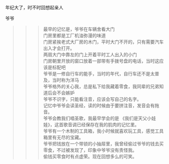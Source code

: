 年纪大了，时不时回想起亲人

爷爷  


>>> 最早的记忆是，爷爷在车辆舍看大门  
门房里都是工厂机油弥漫的味道  
门房紧挨老式大厂房的木门，平时大门不开的，只有需要汽车出入才会打开。  
两扇大门中靠左的门上开着平时工人出入的小门  
门房朝里开放的窗口放着一部带有手拨号盘的电话，当时这应该是标配吧  
爷爷是一修自行车的能手，当时的年代，自行车还不是太普及，当时称为洋马  
爷爷格外的关心我，总是私下给我藏着零食，我同辈的兄弟知道后会不会嫉妒  
爷爷不识字，只能看注音，应该会写自己的名字。  
记忆中爷爷会读圣经，读的时候由于要拼注音，发音会有拖音。  
爷爷会教我们唱圣歌，我最早学会的是 《我们是天父小娃娃》，这首歌音调已经保存在我的肌肉的记忆里。  
爷爷有一个木制的工具箱，我小时候就喜欢玩工具，感觉工具箱里有无尽的宝藏。  
爷爷把钱放在一个带锁的小抽屉里，我曾经偷过爷爷的钱去买零食，不过被发现了，印象中爷爷没有责怪我。  
偷钱买零食时有点虚荣。现在回想多么的可笑。  
